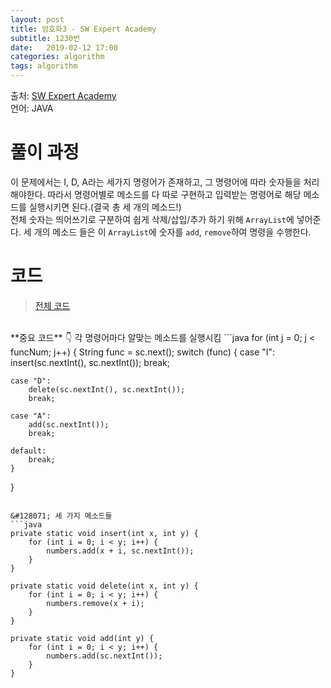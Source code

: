 ```yaml
---
layout: post
title: 암호화3 - SW Expert Academy
subtitle: 1230번
date:   2019-02-12 17:00
categories: algorithm
tags: algorithm
---
```

출처: [SW Expert Academy](https://www.swexpertacademy.com/main/code/problem/problemDetail.do?contestProbId=AV14zIwqAHwCFAYD&categoryId=AV14zIwqAHwCFAYD&categoryType=CODE)  
언어: JAVA

# 풀이 과정
이 문제에서는 I, D, A라는 세가지 명령어가 존재하고, 그 명령어에 따라 숫자들을 처리해야한다. 따라서 명령어별로 메소드를 다 따로 구현하고 입력받는 명령어로 해당 메소드를 실행시키면 된다.(결국 총 세 개의 메소드!)  
전체 숫자는 띄어쓰기로 구분하여 쉽게 삭제/삽입/추가 하기 위해 `ArrayList`에 넣어준다. 세 개의 메소드 들은 이 `ArrayList`에 숫자를 `add`, `remove`하여 명령을 수행한다.

# 코드
> [전체 코드](https://github.com/soomin0328/Algorithm/blob/master/Algorithm/src/SW_Expert_Academy/%EC%95%94%ED%98%B8%EB%AC%B83_1230.java)

<br>
**중요 코드**  
&#128071; 각 명령어마다 알맞는 메소드를 실행시킴
```java
for (int j = 0; j < funcNum; j++) {
	String func = sc.next();
	switch (func) {
	case "I":
		insert(sc.nextInt(), sc.nextInt());
			break;

	case "D":
		delete(sc.nextInt(), sc.nextInt());
		break;

	case "A":
		add(sc.nextInt());
		break;

	default:
		break;
	}
}
```

&#128071; 세 가지 메소드들
```java
private static void insert(int x, int y) {
	for (int i = 0; i < y; i++) {
		numbers.add(x + i, sc.nextInt());
	}
}

private static void delete(int x, int y) {
	for (int i = 0; i < y; i++) {
		numbers.remove(x + i);
	}
}

private static void add(int y) {
	for (int i = 0; i < y; i++) {
		numbers.add(sc.nextInt());
	}
}
```